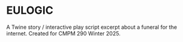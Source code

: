 # EULOGIC

A Twine story / interactive play script excerpt about a funeral for the internet.
Created for CMPM 290 Winter 2025.

